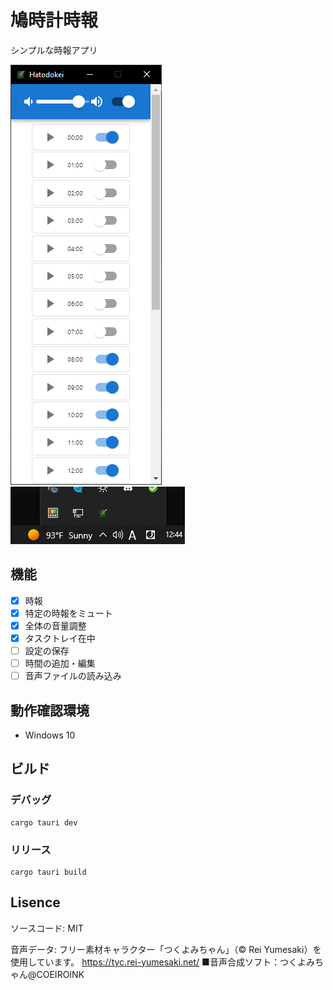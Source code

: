 # 鳩時計時報

シンプルな時報アプリ

![キャプチャ1](./capture/Capture1.png)
![キャプチャ2](./capture/Capture2.png)

## 機能

 - [x] 時報
 - [x] 特定の時報をミュート
 - [x] 全体の音量調整
 - [x] タスクトレイ在中
 - [ ] 設定の保存
 - [ ] 時間の追加・編集
 - [ ] 音声ファイルの読み込み

## 動作確認環境

 - Windows 10

## ビルド

### デバッグ

```
cargo tauri dev
```

### リリース

```
cargo tauri build
```

## Lisence

ソースコード:
MIT

音声データ:
フリー素材キャラクター「つくよみちゃん」（© Rei Yumesaki）を使用しています。
https://tyc.rei-yumesaki.net/
■音声合成ソフト：つくよみちゃん@COEIROINK
